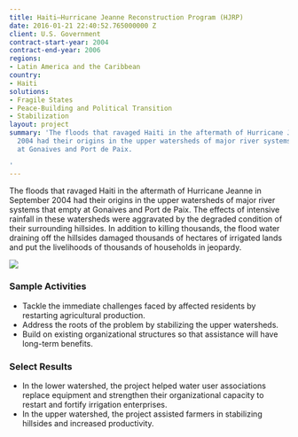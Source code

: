 ```yaml
---
title: Haiti—Hurricane Jeanne Reconstruction Program (HJRP)
date: 2016-01-21 22:40:52.765000000 Z
client: U.S. Government
contract-start-year: 2004
contract-end-year: 2006
regions:
- Latin America and the Caribbean
country:
- Haiti
solutions:
- Fragile States
- Peace-Building and Political Transition
- Stabilization
layout: project
summary: 'The floods that ravaged Haiti in the aftermath of Hurricane Jeanne in September
  2004 had their origins in the upper watersheds of major river systems that empty
  at Gonaives and Port de Paix.

'
---
```


The floods that ravaged Haiti in the aftermath of Hurricane Jeanne in September 2004 had their origins in the upper watersheds of major river systems that empty at Gonaives and Port de Paix. The effects of intensive rainfall in these watersheds were aggravated by the degraded condition of their surrounding hillsides. In addition to killing thousands, the flood water draining off the hillsides damaged thousands of hectares of irrigated lands and put the livelihoods of thousands of households in jeopardy.

![][1]

###  Sample Activities

* Tackle the immediate challenges faced by affected residents by restarting agricultural production.
* Address the roots of the problem by stabilizing the upper watersheds.
* Build on existing organizational structures so that assistance will have long-term benefits.

###  Select Results

* In the lower watershed, the project helped water user associations replace equipment and strengthen their organizational capacity to restart and fortify irrigation enterprises.
* In the upper watershed, the project assisted farmers in stabilizing hillsides and increased productivity.

[1]: https://assetify-dai.com/projects/HaitiHJRP.jpg
